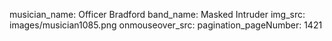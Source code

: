 musician_name: Officer Bradford
band_name: Masked Intruder
img_src: images/musician1085.png
onmouseover_src: 
pagination_pageNumber: 1421